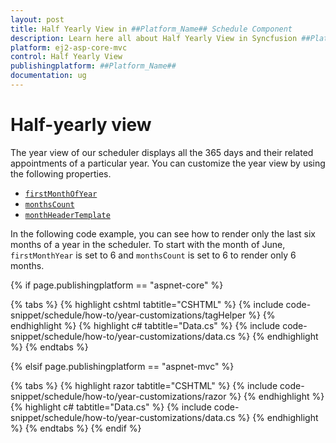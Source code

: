 ```yaml
---
layout: post
title: Half Yearly View in ##Platform_Name## Schedule Component
description: Learn here all about Half Yearly View in Syncfusion ##Platform_Name## Schedule component and more.
platform: ej2-asp-core-mvc
control: Half Yearly View
publishingplatform: ##Platform_Name##
documentation: ug
---
```



# Half-yearly view

The year view of our scheduler displays all the 365 days and their related appointments of a particular year. You can customize the year view by using the following properties.

* [`firstMonthOfYear`](https://help.syncfusion.com/cr/aspnetcore-js2/Syncfusion.EJ2.Schedule.Schedule.html#Syncfusion_EJ2_Schedule_Schedule_FirstMonthOfYear)
* [`monthsCount`](https://help.syncfusion.com/cr/aspnetcore-js2/Syncfusion.EJ2.Schedule.Schedule.html#Syncfusion_EJ2_Schedule_Schedule_MonthsCount)
* [`monthHeaderTemplate`](https://help.syncfusion.com/cr/aspnetcore-js2/Syncfusion.EJ2.Schedule.Schedule.html#Syncfusion_EJ2_Schedule_Schedule_MonthHeaderTemplate)

In the following code example, you can see how to render only the last six months of a year in the scheduler. To start with the month of  June, `firstMonthYear` is set to 6 and `monthsCount` is set to 6 to render only 6 months.

{% if page.publishingplatform == "aspnet-core" %}

{% tabs %}
{% highlight cshtml tabtitle="CSHTML" %}
{% include code-snippet/schedule/how-to/year-customizations/tagHelper %}
{% endhighlight %}
{% highlight c# tabtitle="Data.cs" %}
{% include code-snippet/schedule/how-to/year-customizations/data.cs %}
{% endhighlight %}
{% endtabs %}

{% elsif page.publishingplatform == "aspnet-mvc" %}

{% tabs %}
{% highlight razor tabtitle="CSHTML" %}
{% include code-snippet/schedule/how-to/year-customizations/razor %}
{% endhighlight %}
{% highlight c# tabtitle="Data.cs" %}
{% include code-snippet/schedule/how-to/year-customizations/data.cs %}
{% endhighlight %}
{% endtabs %}
{% endif %}

